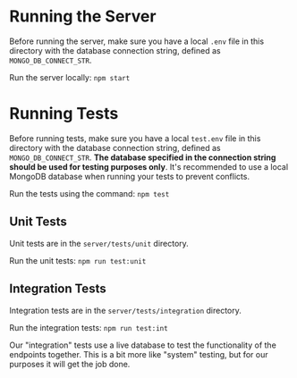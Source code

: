 # Running the Server

Before running the server, make sure you have a local `.env` file in this directory with the database connection string, defined as `MONGO_DB_CONNECT_STR`.

Run the server locally: `npm start`

# Running Tests

Before running tests, make sure you have a local `test.env` file in this directory with the database connection string, defined as `MONGO_DB_CONNECT_STR`. __The database specified in the connection string should be used for testing purposes only__. It's recommended to use a local MongoDB database when running your tests to prevent conflicts.

Run the tests using the command: `npm test`

## Unit Tests

Unit tests are in the `server/tests/unit` directory.

Run the unit tests: `npm run test:unit`

## Integration Tests

Integration tests are in the `server/tests/integration` directory.

Run the integration tests: `npm run test:int`

Our "integration" tests use a live database to test the functionality of the endpoints together. This is a bit more like "system" testing, but for our purposes it will get the job done.